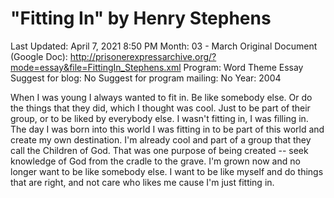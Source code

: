 # "Fitting In" by Henry Stephens

Last Updated: April 7, 2021 8:50 PM
Month: 03 - March
Original Document (Google Doc): http://prisonerexpressarchive.org/?mode=essay&file=FittingIn_Stephens.xml
Program: Word Theme Essay
Suggest for blog: No
Suggest for program mailing: No
Year: 2004

When I was young I always wanted to fit in. Be like somebody else. Or do the things that they did, which I thought was cool. Just to be part of their group, or to be liked by everybody else. I wasn't fitting in, I was filling in. The day I was born into this world I was fitting in to be part of this world and create my own destination. I'm already cool and part of a group that they call the Children of God. That was one purpose of being created -- seek knowledge of God from the cradle to the grave. I'm grown now and no longer want to be like somebody else. I want to be like myself and do things that are right, and not care who likes me cause I'm just fitting in.